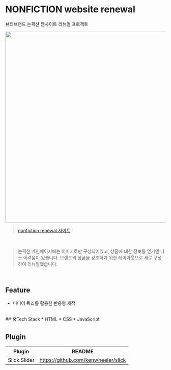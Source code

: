 # NONFICTION website renewal
뷰티브랜드 논픽션 웹사이트 리뉴얼 프로젝트<br>

<img src="https://user-images.githubusercontent.com/77706805/112871946-c407c780-90fa-11eb-9bf5-520e8d811dbd.png" height="600">

> [nonfiction renewal 사이트](http://shj6837.dothome.co.kr/renewalpj)
<br>

 
> 논픽션 메인페이지에는 이미지로만 구성되어있고, 상품에 대한 정보를 얻기엔 다소 어려움이 있습니다. 브랜드의 상품을 강조하기 위한 레이아웃으로 새로 구성하여 리뉴얼했습니다.
<br>


## Feature
- 미디어 쿼리를 활용한 반응형 제작
<br>
## 🛠Tech Stack
* HTML
* CSS
* JavaScript
<br>

## Plugin
| Plugin | README |
| ------ | ------ |
| Slick Slider| https://github.com/kenwheeler/slick|
